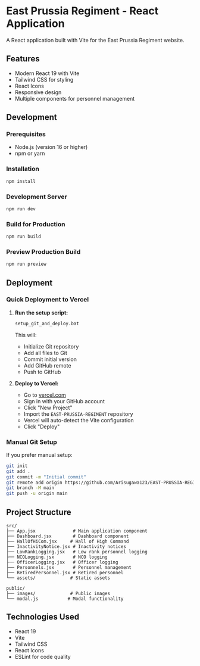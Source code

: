 # East Prussia Regiment - React Application

A React application built with Vite for the East Prussia Regiment website.

## Features

- Modern React 19 with Vite
- Tailwind CSS for styling
- React Icons
- Responsive design
- Multiple components for personnel management

## Development

### Prerequisites
- Node.js (version 16 or higher)
- npm or yarn

### Installation
```bash
npm install
```

### Development Server
```bash
npm run dev
```

### Build for Production
```bash
npm run build
```

### Preview Production Build
```bash
npm run preview
```

## Deployment

### Quick Deployment to Vercel

1. **Run the setup script:**
   ```bash
   setup_git_and_deploy.bat
   ```
   This will:
   - Initialize Git repository
   - Add all files to Git
   - Commit initial version
   - Add GitHub remote
   - Push to GitHub

2. **Deploy to Vercel:**
   - Go to [vercel.com](https://vercel.com)
   - Sign in with your GitHub account
   - Click "New Project"
   - Import the `EAST-PRUSSIA-REGIMENT` repository
   - Vercel will auto-detect the Vite configuration
   - Click "Deploy"

### Manual Git Setup

If you prefer manual setup:

```bash
git init
git add .
git commit -m "Initial commit"
git remote add origin https://github.com/Arisugawa123/EAST-PRUSSIA-REGIMENT.git
git branch -M main
git push -u origin main
```

## Project Structure

```
src/
├── App.jsx              # Main application component
├── Dashboard.jsx        # Dashboard component
├── HallOfHiCom.jsx     # Hall of High Command
├── InactivityNotice.jsx # Inactivity notices
├── LowRankLogging.jsx   # Low rank personnel logging
├── NCOLogging.jsx       # NCO logging
├── OfficerLogging.jsx   # Officer logging
├── Personnels.jsx       # Personnel management
├── RetiredPersonnel.jsx # Retired personnel
└── assets/             # Static assets

public/
├── images/             # Public images
└── modal.js           # Modal functionality
```

## Technologies Used

- React 19
- Vite
- Tailwind CSS
- React Icons
- ESLint for code quality
